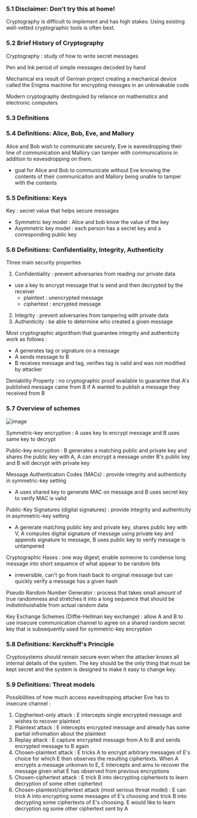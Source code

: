 ### 5.1 Disclaimer: Don't try this at home! 
Cryptography is difficult to implement and has high stakes. Using existing well-vetted cryptographic tools is often best. 

### 5.2 Brief History of Cryptography 
Cryptography : study of how to write secret messages 

Pen and Ink period of simple messages decoded by hand 

Mechanical era result of German project creating a mechanical device called the Enigma machine for encrypting messges in an unbreakable code 

Modern cryptography destinguied by reliance on mathematics and electronic computers 

### 5.3 Definitions 

### 5.4 Definitions: Alice, Bob, Eve, and Mallory 
Alice and Bob wish to communicate securely, Eve is eavesdropping their line of communication and Mallory can tamper with communications in addition to eavesdropping on them. 
- goal for Alice and Bob to communicate without Eve knowing the contents of their communicaiton and Mallory being unable to tamper with the contents 

### 5.5 Definitions: Keys 
Key : secret value that helps secure messages 
- Symmetric key model : Alice and bob know the value of the key
- Asymmetric key model : each person has a secret key and a corresponding public key

### 5.6 Definitions: Confidentiality, Integrity, Authenticity 
Three main security properties 
1. Confidentiality : prevent adversaries from reading our private data
  - use a key to encrypt message that is send and then decrypted by the receiver
    - plaintext : unencrypted message
    - ciphertext : encrypted message 
2. Integrity : prevent adversaries from tampering with private data
3. Authenticity : be able to determine who created a given message

Most cryptographic algorithsm that guarantee integrity and authenticity work as follows : 
- A generates tag or signature on a message
- A sends message to B
- B receives message and tag, verifies tag is valid and was not modified by attacker 

Deniability Property : no cryptographic proof available to guarantee that A's published message came from B if A wanted to publish a message they received from B

### 5.7 Overview of schemes 
![image](https://github.com/user-attachments/assets/27ac120b-0563-4f12-aee4-92a12d60f69f)

Symmetric-key encryption : A uses key to encrypt message and B uses same key to decrypt

Public-key encryption : B generates a matching public and private key and shares the public key with A, A can encrypt a message under B's public key and B will decrypt with private key 

Message Authentication Codes (MACs) : provide integrity and authenticity in symmetric-key setting
  - A uses shared key to generate MAC on message and B uses secret key to verify MAC is valid

Public-Key Signatures (digital signatures) : provide integrity and authenticity in asymmetric-key setting
  - A generate matching public key and private key, shares public key with V, A computes digital signature of message using private key and appends signature to message, B uses public key to verify message is untampered

Cryptographic Hases : one way digest; enable someone to condense long message into short sequence of what appear to be random bits
  - irreversible, can't go from hash back to original message but can quickly verify a message has a given hash

Pseudo Random Number Generator : process that takes small amount of true randomness and stretches it into a long sequence that should be indistinhuishable from actual random data 

Key Exchange Schemes (Diffie-Hellman key exchange) : allow A and B to use insecure communication channel to agree on a shared random secret key that is subsequently used for symmetric-key encryption 

### 5.8 Definitions: Kerckhoff's Principle 
Cryptosystems should remain secure even when the attacker knows all internal details of the system. The key should be the only thing that must be kept secret and the system is designed to make it easy to change key.

### 5.9 Definitions: Threat models 
Possibilities of how much access eavedropping attacker Eve has to insecure channel : 
1. Cipghertext-only attack : E intercepts single encrypted message and wishes to recover plaintext
2. Plaintext attack : E intercepts encrypted message and already has some partial infromation about the plaintext
3. Replay attack : E capture encrypted message from A to B and sends encrypted message to B again
4. Chosen-plaintext attack : E tricks A to encrypt arbitrary messages of E's choice for which E then observes the resulting ciphertexts. When A encrypts a message unkonwn to E, E intercepts and aims to recover the message given what E has observed from previous encryptions 
5. Chosen-ciphertext attack : E trick B into decrypting ciphertexts to learn decryption of some other ciphertext
6. Chosen-plaintext/ciphertext attack (most serious threat model) : E can trick A into encrypting some messages of E's choosing and trick B into decrypting some ciphertexts of E's choosing. E would like to learn decryption og some other ciphertext sent by A


